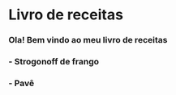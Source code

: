 # Livro de receitas

### Ola! Bem vindo ao meu livro de receitas



### - Strogonoff de frango

### - Pavê
